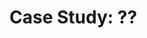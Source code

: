 # Case Study: ??

<!-- TODO: decide topic -->
<!-- TODO: write ~1000 words -->

<!-- TODO: add 5 activities -->
